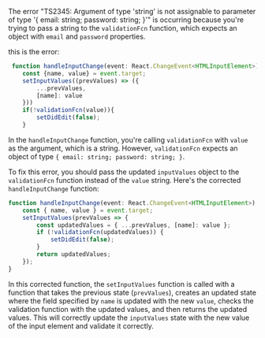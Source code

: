 The error "TS2345: Argument of type 'string' is not assignable to parameter of type '{ email: string; password: string; }'" is occurring because you're trying to pass a string to the `validationFcn` function, which expects an object with `email` and `password` properties.

this is the error: 

```typescript
 function handleInputChange(event: React.ChangeEvent<HTMLInputElement>) {
    const {name, value} = event.target;
    setInputValues((prevValues) => ({
        ...prevValues,
        [name]: value
    }))
    if(!validationFcn(value)){
        setDidEdit(false);
    }
```

In the `handleInputChange` function, you're calling `validationFcn` with `value` as the argument, which is a string. However, `validationFcn` expects an object of type `{ email: string; password: string; }`.

To fix this error, you should pass the updated `inputValues` object to the `validationFcn` function instead of the `value` string. Here's the corrected `handleInputChange` function:

```typescript
function handleInputChange(event: React.ChangeEvent<HTMLInputElement>) {
    const { name, value } = event.target;
    setInputValues(prevValues => {
        const updatedValues = { ...prevValues, [name]: value };
        if (!validationFcn(updatedValues)) {
            setDidEdit(false);
        }
        return updatedValues;
    });
}
```

In this corrected function, the `setInputValues` function is called with a function that takes the previous state (`prevValues`), creates an updated state where the field specified by `name` is updated with the new `value`, checks the validation function with the updated values, and then returns the updated values. This will correctly update the `inputValues` state with the new value of the input element and validate it correctly.